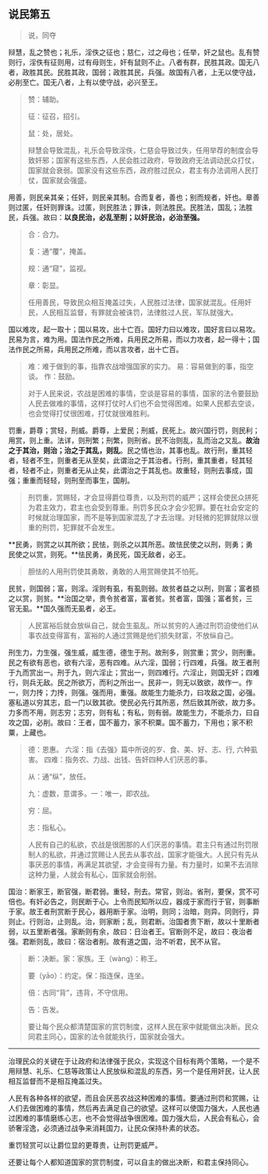## 说民第五

> 说，同夺

辩慧，乱之赞也；礼乐，淫佚之征也；慈仁，过之母也；任举，奸之鼠也。乱有赞则行，淫佚有征则用，过有母则生，奸有鼠则不止。八者有群，民胜其政。国无八者，政胜其民。民胜其政，国弱；政胜其民，兵强。故国有八者，上无以使守战，必削至亡。国无八者，上有以使守战，必兴至王。

>赞：辅助。
>
>征：征召，招引。
>
>鼠：处，居处。
>
>
>
>辩慧会导致混乱，礼乐会导致淫佚，仁慈会导致过失，任用举荐的制度会导致奸邪；国家有这些东西，人民会胜过政府，导致政府无法调动民众打仗，国家就会衰弱。国家没有这些东西，政府胜过民众，君主有办法调用人民打仗，国家就会强盛。

用善，则民亲其亲；任奸，则民亲其制。合而复者，善也；别而规者，奸也。章善则过匿，任奸则罪诛。过匿，则民胜法；罪诛，则法胜民。民胜法，国乱；法胜民，兵强。故曰：**以良民治，必乱至削；以奸民治，必治至强。**

> 合：合力。
>
> 复：通“覆”，掩盖。
>
> 规：通“窥”，监视。
>
> 章：彰显。
>
>  
>
> 任用善民，导致民众相互掩盖过失，人民胜过法律，国家就混乱。任用奸民，人民相互监督，有罪就会被诛罚，法律胜过人民，军队就强大。

国以难攻，起一取十；国以易攻，出十亡百。国好力曰以难攻，国好言曰以易攻。民易为言，难为用。国法作民之所难，兵用民之所易，而以力攻者，起一得十；国法作民之所易，兵用民之所难，而以言攻者，出十亡百。

> 难：难于做到的事，指靠农战增强国家的实力。
> 易：容易做到的事，指空谈。
> 作：鼓励。
>
>  
>
> 对于人民来说，农战是困难的事情，空谈是容易的事情，国家的法令要鼓励人民去做难的事情，这样打仗时人们也不会觉得困难。如果人民都去空谈，也会觉得打仗很困难，打仗就很难胜利。

罚重，爵尊；赏轻，刑威。爵尊，上爱民；刑威，民死上。故兴国行罚，则民利；用赏，则上重。法详，则刑繁；刑繁，则刑省。民不治则乱，乱而治之又乱。**故治之于其治，则治；治之于其乱，则乱**。民之情也治，其事也乱。故行刑，重其轻者，轻者不生，则重者无从至矣，此谓治之于其治者。行刑，重其重者，轻其轻者，轻者不止，则重者无从止矣，此谓治之于其乱也。故重轻，则刑去事成，国强；重重而轻轻，则刑至而事生，国削。

> 刑罚重，赏赐轻，才会显得爵位尊贵，以及刑罚的威严；这样会使民众拼死为君主效力，君主也会受到尊重。刑罚多民众才会少犯罪。要在社会安定的时候就治理国家，而不是等到国家混乱了才去治理。对轻微的犯罪就除以很重的刑罚，犯罪就不会发生。

**民勇，则赏之以其所欲；民怯，则杀之以其所恶。故怯民使之以刑，则勇；勇民使之以赏，则死。**怯民勇，勇民死，国无敌者，必王。

> 胆怯的人用刑罚使其勇敢，勇敢的人用赏赐使其不怕死。

民贫，则国弱；富，则淫。淫则有虱，有虱则弱。故贫者益之以刑，则富；富者损之以赏，则贫。**治国之举，贵令贫者富，富者贫。贫者富，国强；富者贫，三官无虱。**国久强而无虱者，必王。

> 人民富裕后就会放纵自己，就会生虱乱。所以贫穷的人通过刑罚迫使他们从事农战变得富有，富裕的人通过赏赐是他们损失财富，不放纵自己。

刑生力，力生强，强生威，威生德，德生于刑。故刑多，则赏重；赏少，则刑重。民之有欲有恶也，欲有六淫，恶有四难。从六淫，国弱；行四难，兵强。故王者刑于九而赏出一。刑于九，则六淫止；赏出一，则四难行。六淫止，则国无奸；四难行，则兵无敌。民之所欲万，而利之所出一。民非一，则无以致欲，故作一。作一，则力抟；力抟，则强。强而用，重强。故能生力能杀力，曰攻敌之国，必强。塞私道以穷其志，启一门以致其欲。使民必先行其所恶，然后致其所欲，故力多。力多而不用，则志穷；志穷，则有私；有私，则有弱。故能生力，不能杀力，曰自攻之国，必削。故曰：王者，国不蓄力，家不积粟。国不蓄力，下用也；家不积粟，上藏也。

> 德：恩惠。
> 六淫：指《去强》篇中所说的岁、食、美、好、志、行, 六种虱害。
> 四难：指务农、力战、出钱、告奸四种人们厌恶的事。
>
> 从：通“纵”，放任。
>
> 九：虚数，意谓多。一：唯一，即农战。
>
> 穷：屈。
>
> 志：指私心。
>
>  
>
> 人民有自己的私欲，农战是很困那的人们厌恶的事情。君主只有通过刑罚限制人的私欲，并通过赏赐让人民去从事农战，国家才能强大。人民只有先从事厌恶的事情，再满足其欲望，才会变得有力量。有力量时，如果不去消除这种力量，人就会有私心，国家就会削弱。

国治：断家王，断官强，断君弱。重轻，刑去。常官，则治。省刑，要保，赏不可倍也。有奸必告之，则民断于心。上令而民知所以应，器成于家而行于官，则事断于家。故王者刑赏断于民心，器用断于家。治明，则同；治暗，则异。同则行，异则止。行则治，止则乱。治，则家断；乱，则君断。治国者贵下断，故以十里断者弱，以五里断者强。家断则有余，故曰：日治者王。官断则不足，故曰：夜治者强。君断则乱，故曰：宿治者削。故有道之国，治不听君，民不从官。

> 断：决断。家：家族。王（wànɡ）：称王。
>
> 要（yāo）：约定。保：指连保，连坐。
>
> 倍：古同“背”，违背，不守信用。
>
> 告：告发。
>
>  
>
> 要让每个民众都清楚国家的赏罚制度，这样人民在家中就能做出决断。民众同君主同心，国家的法令就能执行，国家就会强大。

---

治理民众的关键在于让政府和法律强于民众，实现这个目标有两个策略，一个是不用辩慧、礼乐、仁慈等政策让人民放纵和混乱的东西，另一个是任用奸民，让人民相互监督而不是相互掩盖过失。

人民有各种各样的欲望，而且会厌恶农战这种困难的事情。要通过刑罚和赏赐，让人们去做困难的事情，然后再去满足自己的欲望。这样可以使国力强大，人民也通过困难的事情磨练心志，也不会觉得战争很困难。国力强大后，人民会有私心，会骄奢淫逸，必须通过战争来消耗国力，让民众保持朴素的状态。

重罚轻赏可以让爵位显的更尊贵，让刑罚更威严。

还要让每个人都知道国家的赏罚制度，可以自主的做出决断，和君主保持同心。

